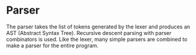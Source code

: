 # Parser

The parser takes the list of tokens generated by the lexer and produces an AST (Abstract Syntax Tree).
Recursive descent parsing with parser combinators is used. Like the lexer, many simple parsers are combined to make a parser for the entire program. 